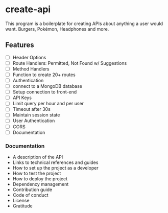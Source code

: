 # create-api

This program is a boilerplate for creating APIs about anything a user would want.
Burgers, Pokémon, Headphones and more.

## Features

- [ ] Header Options
- [ ] Route Handlers: Permitted, Not Found w/ Suggestions 
- [ ] Method Handlers
- [ ] Function to create 20+ routes
- [ ] Authentication
- [ ] connect to a MongoDB database
- [ ] Setup connection to front-end
- [ ] API Keys
- [ ] Limit query per hour and per user
- [ ] Timeout after 30s
- [ ] Maintain session state
- [ ] User Authentication
- [ ] CORS
- [ ] Documentation

### Documentation

- A description of the API
- Links to technical references and guides
- How to set up the project as a developer
- How to test the project
- How to deploy the project
- Dependency management
- Contribution guide
- Code of conduct
- License
- Gratitude
